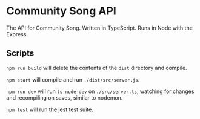# Community Song API

The API for Community Song. Written in TypeScript. Runs in Node with the Express.

## Scripts
`npm run build` will delete the contents of the `dist` directory and compile.

`npm start` will compile and run `./dist/src/server.js`.

`npm run dev` will run `ts-node-dev` on `./src/server.ts`, watching for changes and recompiling on saves, similar to nodemon.

`npm test` will run the jest test suite.
